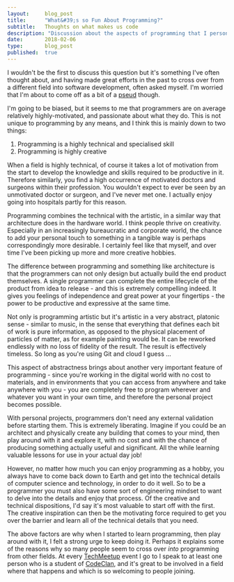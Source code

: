 ```yaml
---
layout:     blog_post
title:      "What&#39;s so Fun About Programming?"
subtitle:   Thoughts on what makes us code
description: "Discussion about the aspects of programming that I personally find rewarding and which motivate me to continue"
date:       2018-02-06
type:       blog_post
published:  true
---
```


I wouldn't be the first to discuss this question but it's something I've often thought about, and having made great
efforts in the past to cross over from a different field into software development, often asked myself. I'm worried
that I'm about to come off as a bit of a [pseud](https://en.wikipedia.org/wiki/List_of_regular_mini-sections_in_Private_Eye#Pseuds_Corner) though.

I'm going to be biased, but it seems to me that programmers are on average relatively highly-motivated, and
passionate about what they do. This is not unique to programming by any means, and I think this is mainly down to two things:

1. Programming is a highly technical and specialised skill
2. Programming is highly creative

When a field is highly technical, of course it takes a lot of motivation from the start to develop the knowledge and skills required to be
productive in it. Therefore similarly, you find a high occurrence of motivated doctors and surgeons within their profession.
You wouldn't expect to ever be seen by an unmotivated doctor or surgeon, and I've never met one. I actually enjoy going into hospitals
partly for this reason.

Programming combines the technical with the artistic, in a similar way that architecture does in the hardware world. I think
people thrive on creativity. Especially in an increasingly bureaucratic and corporate world, the chance to add
your personal touch to something in a tangible way is perhaps correspondingly more desirable. I certainly feel like
that myself, and over time I've been picking up more and more creative hobbies.

The difference between programming and something like architecture is that the programmers can not only design but actually build the end product themselves.
A single programmer can complete the entire lifecycle of the product from idea to release - and this is extremely
compelling indeed. It gives you feelings of independence and great power at your fingertips - the power to be productive and
expressive at the same time.

Not only is programming artistic but it's artistic in a very abstract, platonic sense - similar to music, in the
sense that everything that defines each bit of work is pure information, as opposed to the physical placement of particles
of matter, as for example painting would be. It can be reworked endlessly with no loss of fidelity of the result. The
result is effectively timeless. So long as you're using Git and cloud I guess ...

This aspect of abstractness brings about another very important feature of programming - since you're working in the digital world with no
cost to materials, and in environments that you can access from anywhere and take anywhere with you - you are completely
free to program wherever and whatever you want in your own time, and therefore the personal project becomes possible.

With personal projects, programmers don't need any external validation before starting them.
This is extremely liberating. Imagine if you could be an architect and physically create any building that comes to your
mind, then play around with it and explore it, with no cost and with the chance of producing something actually useful
and significant. All the while learning valuable lessons for use in your actual day job!

However, no matter how much you can enjoy programming as a hobby, you always have to come back down to Earth and get into
the technical details of computer science and technology, in order to do it well. So to be a
programmer you must also have some sort of engineering mindset to want to delve into the details and enjoy that process.
Of the creative and technical dispositions, I'd say it's most valuable to start off with the first. The creative inspiration
can then be the motivating force required to get you over the barrier and learn all of the technical details that you
need.

The above factors are why when I started to learn programming, then play around with it, I felt a strong urge to keep
doing it. Perhaps it explains some of the reasons why so many people seem to cross over *into* programming from other
fields. At every [TechMeetup](http://techmeetup.co.uk) event I go to I speak to at least one person
who is a student of [CodeClan](https://codeclan.com), and it's great to be involved in a field where that happens
 and which is so welcoming to people joining.